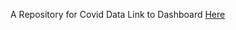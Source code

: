 A Repository for Covid Data 
Link to Dashboard [Here](https://public.tableau.com/app/profile/jayden.lopez3180/viz/CovidDashboard_17166822523450/Dashboard1)
